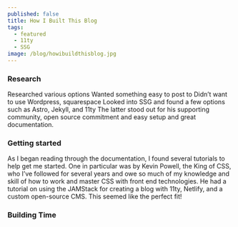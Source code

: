 ```yaml
---
published: false
title: How I Built This Blog
tags:
  - featured
  - 11ty
  - SSG
image: /blog/howibuildthisblog.jpg
---
```

### Research
Researched various options
Wanted something easy to post to
Didn’t want to use Wordpress, squarespace
Looked into SSG and found a few options such as Astro, Jekyll, and 11ty
The latter stood out for his supporting community, open source commitment and easy setup and great documentation.
### Getting started
As I began reading through the documentation, I found several tutorials to help get me started. One in particular was by Kevin Powell, the King of CSS, who I’ve followed for several years and owe so much of my knowledge and skill of how to work and master CSS with front end technologies.
He had a tutorial on using the JAMStack for creating a blog with 11ty, Netlify, and a custom open-source CMS. This seemed like the perfect fit!
### Building Time